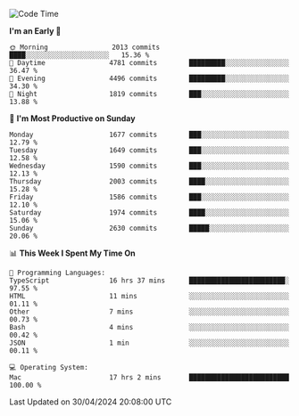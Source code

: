 <!--START_SECTION:waka-->
![Code Time](http://img.shields.io/badge/Code%20Time-3%2C911%20hrs%2046%20mins-blue)

**I'm an Early 🐤** 

```text
🌞 Morning                2013 commits        ████░░░░░░░░░░░░░░░░░░░░░   15.36 % 
🌆 Daytime                4781 commits        █████████░░░░░░░░░░░░░░░░   36.47 % 
🌃 Evening                4496 commits        █████████░░░░░░░░░░░░░░░░   34.30 % 
🌙 Night                  1819 commits        ███░░░░░░░░░░░░░░░░░░░░░░   13.88 % 
```
📅 **I'm Most Productive on Sunday** 

```text
Monday                   1677 commits        ███░░░░░░░░░░░░░░░░░░░░░░   12.79 % 
Tuesday                  1649 commits        ███░░░░░░░░░░░░░░░░░░░░░░   12.58 % 
Wednesday                1590 commits        ███░░░░░░░░░░░░░░░░░░░░░░   12.13 % 
Thursday                 2003 commits        ████░░░░░░░░░░░░░░░░░░░░░   15.28 % 
Friday                   1586 commits        ███░░░░░░░░░░░░░░░░░░░░░░   12.10 % 
Saturday                 1974 commits        ████░░░░░░░░░░░░░░░░░░░░░   15.06 % 
Sunday                   2630 commits        █████░░░░░░░░░░░░░░░░░░░░   20.06 % 
```


📊 **This Week I Spent My Time On** 

```text
💬 Programming Languages: 
TypeScript               16 hrs 37 mins      ████████████████████████░   97.55 % 
HTML                     11 mins             ░░░░░░░░░░░░░░░░░░░░░░░░░   01.11 % 
Other                    7 mins              ░░░░░░░░░░░░░░░░░░░░░░░░░   00.73 % 
Bash                     4 mins              ░░░░░░░░░░░░░░░░░░░░░░░░░   00.42 % 
JSON                     1 min               ░░░░░░░░░░░░░░░░░░░░░░░░░   00.11 % 

💻 Operating System: 
Mac                      17 hrs 2 mins       █████████████████████████   100.00 % 
```


 Last Updated on 30/04/2024 20:08:00 UTC
<!--END_SECTION:waka-->
